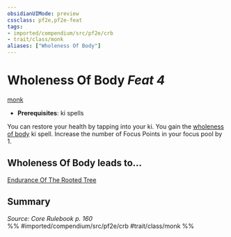 ```yaml
---
obsidianUIMode: preview
cssclass: pf2e,pf2e-feat
tags:
- imported/compendium/src/pf2e/crb
- trait/class/monk
aliases: ["Wholeness Of Body"]
---
```

# Wholeness Of Body  *Feat 4*  
[monk](rules/traits/monk.md)  

- **Prerequisites**: ki spells

You can restore your health by tapping into your ki. You gain the [wholeness of body](../spells/wholeness-of-body.md) ki spell. Increase the number of Focus Points in your focus pool by 1.

## Wholeness Of Body leads to...

[Endurance Of The Rooted Tree](endurance-of-the-rooted-tree-ec6.md)

## Summary

*Source: Core Rulebook p. 160*  
%% #imported/compendium/src/pf2e/crb #trait/class/monk %%